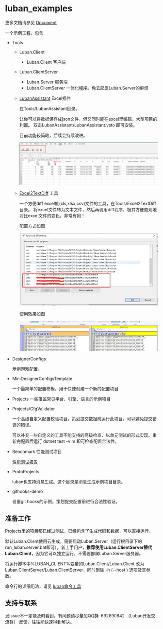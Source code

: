 # luban_examples

更多文档请参见 [Document](https://focus-creative-games.github.io/luban/)

一个示例工程，包含

- Tools
  - Luban.Client
    - Luban.Client 客户端

  - Luban.ClientServer
    - Luban.Server 服务端
    - Luban.ClientServer 一体化程序。免去部属Luban.Server的麻烦

  - [LubanAssistant](https://focus-creative-games.github.io/luban/tools/#lubanassistant) Excel插件

    在Tools/LubanAssistant目录。

    让你可以将数据保存成json文件，但又同时能在excel里编辑。大型项目的利器。 双击LubanAssistant/LubanAssistant.vsto 即可安装。

    目前功能较简略，后续会持续改进。

    ![Excel2TextDiff](docs/images/e_10.jpg)

  - [Excel2TextDiff](https://github.com/focus-creative-games/Excel2TextDiff) 工具

    一个方便diff excel族(xls,xlsx,csv)文件的工具，在Tools/Excel2TextDiff目录。
    将excel文件转为文本文件，然后再调用diff程序，极其方便直观地对比excel文件的变化。非常有用！

    配置方式如图

    ![Excel2TextDiff](docs/images/a_1.jpg)

    使用效果如图

    ![pipeline](docs/images/d_70.jpg)

- DesignerConfigs

    示例游戏配置。

- MiniDesignerConfigsTemplate

  一个最简单的配置模板，用于快速创建一个新的配置项目

- Projects 一些覆盖常见平台、引擎、语言的示例项目

- Projects/CfgValidator

    一个高级自定义配置校验项目，策划提交数据前运行此项目，可以避免提交错误的错误。

    可以补充一些自定义的工具不能支持的高级检查，以单元测试的形式实现。重新完配置后运行 dotnet test -v m 即可检查配置合法性。

- Benchmark 性能测试项目

    [性能测试报告](Benchmark/benchmark.md)

- ProtoProjects

    luban也支持消息生成。这个目录是消息生成示例项目目录。

- githooks-demo

  设置git hooks的示例。策划提交配置前进行合法性验证。

## 准备工作

Projects里的项目都已经过测试，已经包含了生成代码和数据，可以直接运行。

默认Luban.Client使用云生成，需要启动Luban.Server（运行根目录下的run_luban.server.bat即可）。新上手用户，**推荐使用Luban.ClientServer替代Luban.Client**，因为它可以独立运行，不需要部属Luban.Server服务器。

将运行脚本中%LUBAN_CLIENT%变量的Luban.Client/Luban.Client 改为 Luban.ClientServer/Luban.ClientServer，同时删除 -h (--host ) 选项及其参数。

命令行的详细用法，请见 [luban命令工具](https://focus-creative-games.github.io/luban/command_tools/)

## 支持与联系

   发issue不一定能及时看到，有问题请尽量加QQ群: 692890842 （Luban开发交流群） 反馈，往往能快速得到解决。
